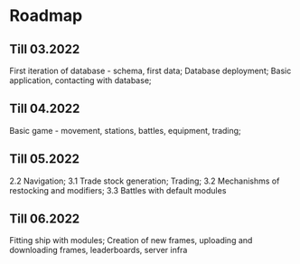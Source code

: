 # Roadmap

## Till 03.2022
First iteration of database - schema, first data;
Database deployment;
Basic application, contacting with database;

## Till 04.2022
Basic game - movement, stations, battles, equipment, trading;

## Till 05.2022
2.2 Navigation; 
3.1 Trade stock generation;
    Trading;
3.2 Mechanishms of restocking and modifiers; 
3.3 Battles with default modules

## Till 06.2022
Fitting ship with modules;
Creation of new frames, uploading and downloading frames, leaderboards, server infra